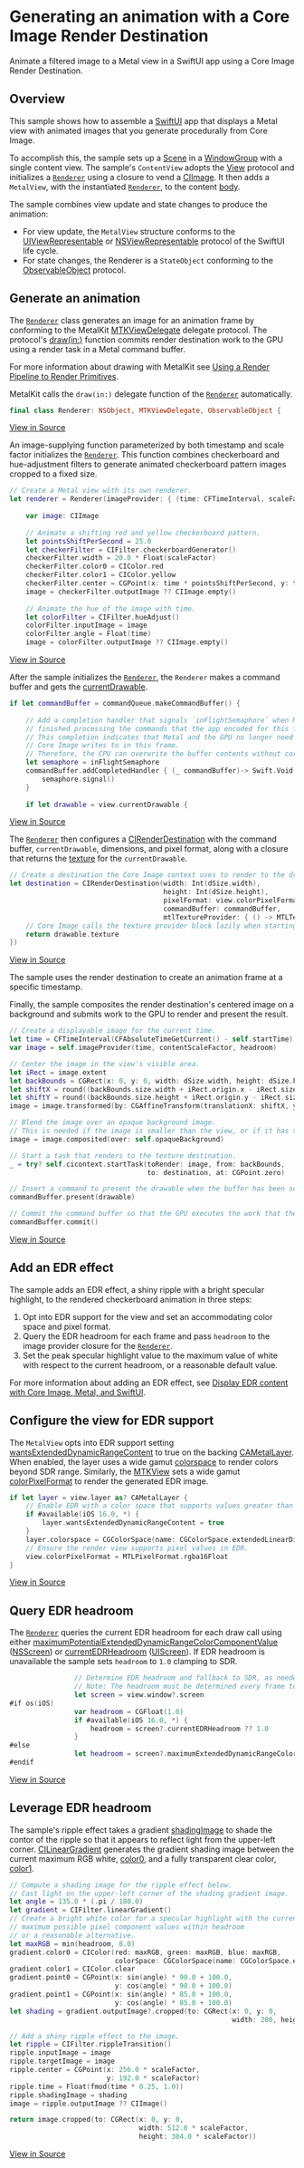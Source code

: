 # Generating an animation with a Core Image Render Destination

Animate a filtered image to a Metal view in a SwiftUI app using a Core Image Render Destination.

## Overview

This sample shows how to assemble a [SwiftUI](https://developer.apple.com/documentation/swiftui) app that displays a Metal view with animated images that you generate procedurally from Core Image.

To accomplish this, the sample sets up a [Scene](https://developer.apple.com/documentation/swiftui/scene) in a [WindowGroup](https://developer.apple.com/documentation/swiftui/windowgroup) with a single content view. The sample's `ContentView` adopts the [View](https://developer.apple.com/documentation/swiftui/view) protocol and initializes a [`Renderer`](x-source-tag://Renderer) using a closure to vend a [CIImage](https://developer.apple.com/documentation/coreimage/ciimage). It then adds a `MetalView`, with the instantiated [`Renderer`](x-source-tag://Renderer), to the content [body](https://developer.apple.com/documentation/swiftui/view/body-swift.property).

The sample combines view update and state changes to produce the animation:
* For view update, the `MetalView` structure conforms to the [UIViewRepresentable](https://developer.apple.com/documentation/swiftui/uiviewrepresentable) or [NSViewRepresentable](https://developer.apple.com/documentation/swiftui/nsviewrepresentable) protocol of the SwiftUI life cycle.
* For state changes, the Renderer is a `StateObject` conforming to the [ObservableObject](https://developer.apple.com/documentation/combine/observableobject) protocol.

## Generate an animation

The [`Renderer`](x-source-tag://Renderer) class generates an image for an animation frame by conforming to the MetalKit [MTKViewDelegate](https://developer.apple.com/documentation/metalkit/mtkviewdelegate) delegate protocol. The protocol's [draw(in:)](https://developer.apple.com/documentation/metalkit/mtkviewdelegate/1535942-draw) function commits render destination work to the GPU using a render task in a Metal command buffer.

For more information about drawing with MetalKit see [Using a Render Pipeline to Render Primitives](https://developer.apple.com/documentation/metal/using_a_render_pipeline_to_render_primitives).

MetalKit calls the `draw(in:)` delegate function of the [`Renderer`](x-source-tag://Renderer) automatically.

``` swift
final class Renderer: NSObject, MTKViewDelegate, ObservableObject {
```
[View in Source](x-source-tag://Renderer)

An image-supplying function parameterized by both timestamp and scale factor initializes the [`Renderer`](x-source-tag://Renderer).
This function combines checkerboard and hue-adjustment filters to generate animated checkerboard pattern images cropped to a fixed size.

``` swift
// Create a Metal view with its own renderer.
let renderer = Renderer(imageProvider: { (time: CFTimeInterval, scaleFactor: CGFloat, headroom: CGFloat) -> CIImage in
    
    var image: CIImage
    
    // Animate a shifting red and yellow checkerboard pattern.
    let pointsShiftPerSecond = 25.0
    let checkerFilter = CIFilter.checkerboardGenerator()
    checkerFilter.width = 20.0 * Float(scaleFactor)
    checkerFilter.color0 = CIColor.red
    checkerFilter.color1 = CIColor.yellow
    checkerFilter.center = CGPoint(x: time * pointsShiftPerSecond, y: time * pointsShiftPerSecond)
    image = checkerFilter.outputImage ?? CIImage.empty()
    
    // Animate the hue of the image with time.
    let colorFilter = CIFilter.hueAdjust()
    colorFilter.inputImage = image
    colorFilter.angle = Float(time)
    image = colorFilter.outputImage ?? CIImage.empty()
```
[View in Source](x-source-tag://ContentView)

After the sample initializes the [`Renderer`](x-source-tag://Renderer), the `Renderer` makes a command buffer and gets the [currentDrawable](https://developer.apple.com/documentation/metalkit/mtkview/1535971-currentdrawable).

``` swift
if let commandBuffer = commandQueue.makeCommandBuffer() {
    
    // Add a completion handler that signals `inFlightSemaphore` when Metal and the GPU have fully
    // finished processing the commands that the app encoded for this frame.
    // This completion indicates that Metal and the GPU no longer need the dynamic buffers that
    // Core Image writes to in this frame.
    // Therefore, the CPU can overwrite the buffer contents without corrupting any rendering operations.
    let semaphore = inFlightSemaphore
    commandBuffer.addCompletedHandler { (_ commandBuffer)-> Swift.Void in
        semaphore.signal()
    }
    
    if let drawable = view.currentDrawable {
```
[View in Source](x-source-tag://draw)

The [`Renderer`](x-source-tag://Renderer) then configures a [CIRenderDestination](https://developer.apple.com/documentation/coreimage/cirenderdestination) with the command buffer, `currentDrawable`, dimensions, and pixel format, along with a closure that returns the [texture](https://developer.apple.com/documentation/quartzcore/cametaldrawable/1478159-texture) for the `currentDrawable`.

``` swift
// Create a destination the Core Image context uses to render to the drawable's Metal texture.
let destination = CIRenderDestination(width: Int(dSize.width),
                                      height: Int(dSize.height),
                                      pixelFormat: view.colorPixelFormat,
                                      commandBuffer: commandBuffer,
                                      mtlTextureProvider: { () -> MTLTexture in
    // Core Image calls the texture provider block lazily when starting a task to render to the destination.
    return drawable.texture
})
```
[View in Source](x-source-tag://draw)

The sample uses the render destination to create an animation frame at a specific timestamp.

Finally, the sample composites the render destination's centered image on a background and submits work to the GPU to render and present the result.

``` swift
// Create a displayable image for the current time.
let time = CFTimeInterval(CFAbsoluteTimeGetCurrent() - self.startTime)
var image = self.imageProvider(time, contentScaleFactor, headroom)

// Center the image in the view's visible area.
let iRect = image.extent
let backBounds = CGRect(x: 0, y: 0, width: dSize.width, height: dSize.height)
let shiftX = round((backBounds.size.width + iRect.origin.x - iRect.size.width) * 0.5)
let shiftY = round((backBounds.size.height + iRect.origin.y - iRect.size.height) * 0.5)
image = image.transformed(by: CGAffineTransform(translationX: shiftX, y: shiftY))

// Blend the image over an opaque background image.
// This is needed if the image is smaller than the view, or if it has transparent pixels.
image = image.composited(over: self.opaqueBackground)

// Start a task that renders to the texture destination.
_ = try? self.cicontext.startTask(toRender: image, from: backBounds,
                                  to: destination, at: CGPoint.zero)

// Insert a command to present the drawable when the buffer has been scheduled for execution.
commandBuffer.present(drawable)

// Commit the command buffer so that the GPU executes the work that the Core Image Render Task issues.
commandBuffer.commit()
```
[View in Source](x-source-tag://draw)

## Add an EDR effect

The sample adds an EDR effect, a shiny ripple with a bright specular highlight, to the rendered checkerboard animation in three steps:

1. Opt into EDR support for the view and set an accommodating color space and pixel format.
2. Query the EDR headroom for each frame and pass `headroom` to the image provider closure for the [`Renderer`](x-source-tag://Renderer).
3. Set the peak specular highlight value to the maximum value of white with respect to the current headroom, or a reasonable default value.

For more information about adding an EDR effect, see [Display EDR content with Core Image, Metal, and SwiftUI](https://developer.apple.com/videos/play/wwdc2022/10114/).

## Configure the view for EDR support

The `MetalView` opts into EDR support setting [wantsExtendedDynamicRangeContent](https://developer.apple.com/documentation/quartzcore/cametallayer/1478161-wantsextendeddynamicrangecontent) to true on the backing [CAMetalLayer](https://developer.apple.com/documentation/quartzcore/cametallayer).
When enabled, the layer uses a wide gamut [colorspace](https://developer.apple.com/documentation/quartzcore/cametallayer/1478170-colorspace) to render colors beyond SDR range.
Similarly, the [MTKView](https://developer.apple.com/documentation/metalkit/mtkview) sets a wide gamut [colorPixelFormat](https://developer.apple.com/documentation/quartzcore/cametallayer/1478155-pixelformat) to render the generated EDR image.

``` swift
if let layer = view.layer as? CAMetalLayer {
    // Enable EDR with a color space that supports values greater than SDR.
    if #available(iOS 16.0, *) {
        layer.wantsExtendedDynamicRangeContent = true
    }
    layer.colorspace = CGColorSpace(name: CGColorSpace.extendedLinearDisplayP3)
    // Ensure the render view supports pixel values in EDR.
    view.colorPixelFormat = MTLPixelFormat.rgba16Float
}
```
[View in Source](x-source-tag://MakeView)

## Query EDR headroom

The [`Renderer`](x-source-tag://Renderer) queries the current EDR headroom for each draw call using either [maximumPotentialExtendedDynamicRangeColorComponentValue](https://developer.apple.com/documentation/appkit/nsscreen/3180381-maximumpotentialextendeddynamicr) ([NSScreen](https://developer.apple.com/documentation/appkit/nsscreen)) or [currentEDRHeadroom](https://developer.apple.com/documentation/uikit/uiscreen/3951383-currentedrheadroom) ([UIScreen](https://developer.apple.com/documentation/uikit/uiscreen)).
If EDR headroom is unavailable the sample sets `headroom` to `1.0` clamping to SDR.

``` swift
                // Determine EDR headroom and fallback to SDR, as needed.
                // Note: The headroom must be determined every frame to include changes in environmental lighting conditions.
                let screen = view.window?.screen
#if os(iOS)
                var headroom = CGFloat(1.0)
                if #available(iOS 16.0, *) {
                    headroom = screen?.currentEDRHeadroom ?? 1.0
                }
#else
                let headroom = screen?.maximumExtendedDynamicRangeColorComponentValue ?? 1.0
#endif
```
[View in Source](x-source-tag://draw)

## Leverage EDR headroom

The sample's ripple effect takes a gradient [shadingImage](https://developer.apple.com/documentation/coreimage/cirippletransition/3228695-shadingimage) to shade the contor of the ripple so that it appears to reflect light from the upper-left corner.
[CILinearGradient](https://developer.apple.com/documentation/coreimage/cilineargradient) generates the gradient shading image between the current maximum RGB white, [color0](https://developer.apple.com/documentation/coreimage/cilineargradient/3228542-color0), and a fully transparent clear color, [color1](https://developer.apple.com/documentation/coreimage/cilineargradient/3228543-color1). 

``` swift
// Compute a shading image for the ripple effect below.
// Cast light on the upper-left corner of the shading gradient image.
let angle = 135.0 * (.pi / 180.0)
let gradient = CIFilter.linearGradient()
// Create a bright white color for a specular highlight with the current
// maximum possible pixel component values within headroom
// or a reasonable alternative.
let maxRGB = min(headroom, 8.0)
gradient.color0 = CIColor(red: maxRGB, green: maxRGB, blue: maxRGB,
                          colorSpace: CGColorSpace(name: CGColorSpace.extendedLinearSRGB)!)!
gradient.color1 = CIColor.clear
gradient.point0 = CGPoint(x: sin(angle) * 90.0 + 100.0,
                          y: cos(angle) * 90.0 + 100.0)
gradient.point1 = CGPoint(x: sin(angle) * 85.0 + 100.0,
                          y: cos(angle) * 85.0 + 100.0)
let shading = gradient.outputImage?.cropped(to: CGRect(x: 0, y: 0,
                                                       width: 200, height: 200))

// Add a shiny ripple effect to the image.
let ripple = CIFilter.rippleTransition()
ripple.inputImage = image
ripple.targetImage = image
ripple.center = CGPoint(x: 256.0 * scaleFactor,
                        y: 192.0 * scaleFactor)
ripple.time = Float(fmod(time * 0.25, 1.0))
ripple.shadingImage = shading
image = ripple.outputImage ?? CIImage()

return image.cropped(to: CGRect(x: 0, y: 0,
                                width: 512.0 * scaleFactor,
                                height: 384.0 * scaleFactor))
```
[View in Source](x-source-tag://ContentView)